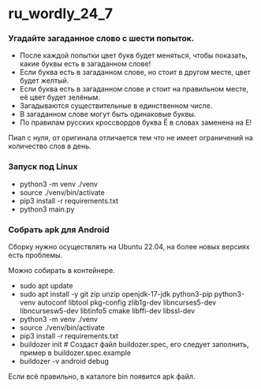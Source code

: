 # ru_wordly_24_7

### Угадайте загаданное слово с шести попыток.

- После каждой попытки цвет букв будет меняться, чтобы показать, какие буквы есть в загаданном слове!
- Если буква есть в загаданном слове, но стоит в другом месте, цвет будет желтый.
- Если буква есть в загаданном слове и стоит на правильном месте, её цвет будет зелёным.
- Загадываются существительные в единственном числе.
- В загаданном слове могут быть одинаковые буквы.
- По правилам русских кроссвордов буква Ё в словах заменена на E!

Пиал с нуля, от оригинала отличается тем что не имеет ограничений на количество слов в день.

### Запуск под Linux

- python3 -m venv ./venv
- source ./venv/bin/activate
- pip3 install -r requirements.txt
- python3 main.py

### Собрать apk для Android

Сборку нужно осуществлять на Ubuntu 22.04, на более новых версиях есть проблемы.

Можно собирать в контейнере.

- sudo apt update
- sudo apt install -y git zip unzip openjdk-17-jdk python3-pip python3-venv autoconf libtool pkg-config zlib1g-dev libncurses5-dev libncursesw5-dev libtinfo5 cmake libffi-dev libssl-dev
- python3 -m venv ./venv
- source ./venv/bin/activate
- pip3 install -r requirements.txt
- buildozer init # Создаст файл buildozer.spec, его следует заполнить, пример в buildozer.spec.example
- buildozer -v android debug

Если всё правильно, в каталоге bin появится apk файл.
